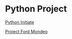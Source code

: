 # Python Project

[Python Initiate](https://github.com/razvanandrei1974/Python/blob/main/Python%20initiate.py)


[Proiect Ford Mondeo](https://github.com/razvanandrei1974/Python/blob/main/Ford.py)
